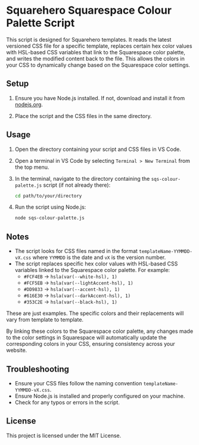 # Squarehero Squarespace Colour Palette Script

This script is designed for Squarehero templates. It reads the latest versioned CSS file for a specific template, replaces certain hex color values with HSL-based CSS variables that link to the Squarespace color palette, and writes the modified content back to the file. This allows the colors in your CSS to dynamically change based on the Squarespace color settings.

## Setup

1. Ensure you have Node.js installed. If not, download and install it from [nodejs.org](https://nodejs.org/).

2. Place the script and the CSS files in the same directory.

## Usage

1. Open the directory containing your script and CSS files in VS Code.

2. Open a terminal in VS Code by selecting `Terminal > New Terminal` from the top menu.

5. In the terminal, navigate to the directory containing the `sqs-colour-palette.js` script (if not already there):

    ```bash
    cd path/to/your/directory
    ```

6. Run the script using Node.js:

    ```bash
    node sqs-colour-palette.js
    ```

## Notes

- The script looks for CSS files named in the format `templateName-YYMMDD-vX.css` where `YYMMDD` is the date and `vX` is the version number.
- The script replaces specific hex color values with HSL-based CSS variables linked to the Squarespace color palette. For example:
  - `#FCF4EB` -> `hsla(var(--white-hsl), 1)`
  - `#FCF5EB` -> `hsla(var(--lightAccent-hsl), 1)`
  - `#DD9833` -> `hsla(var(--accent-hsl), 1)`
  - `#616E30` -> `hsla(var(--darkAccent-hsl), 1)`
  - `#353C2E` -> `hsla(var(--black-hsl), 1)`

These are just examples. The specific colors and their replacements will vary from template to template.

By linking these colors to the Squarespace color palette, any changes made to the color settings in Squarespace will automatically update the corresponding colors in your CSS, ensuring consistency across your website.

## Troubleshooting

- Ensure your CSS files follow the naming convention `templateName-YYMMDD-vX.css`.
- Ensure Node.js is installed and properly configured on your machine.
- Check for any typos or errors in the script.

## License

This project is licensed under the MIT License.
